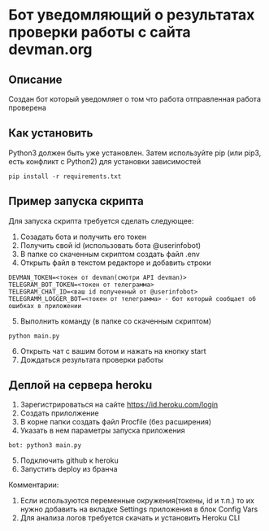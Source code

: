 # Бот уведомляющий о результатах проверки работы с сайта devman.org
## Описание
Создан бот который уведомляет о том что работа отправленная работа проверена

## Как установить
Python3 должен быть уже установлен. Затем используйте pip (или pip3, есть конфликт с Python2) для установки зависимостей
```
pip install -r requirements.txt
```

## Пример запуска скрипта
Для запуска скрипта требуется сделать следующее:

1. Созадать бота и получить его токен
2. Получить свой id (использовать бота @userinfobot)
3. В папке со скаченным скриптом создать файл .env
4. Открыть файл в текстом редакторе и добавить строки
```
DEVMAN_TOKEN=<токен от devman(смотри API devman)>
TELEGRAM_BOT_TOKEN=<токен от телеграмма>
TELEGRAM_CHAT_ID=<ваш id полученный от @userinfobot>
TELEGRAMM_LOGGER_BOT=<токен от телеграмма> - бот который сообщает об ошибках в приложении
```

5. Выполнить команду (в папке со скаченным скриптом)
```
python main.py
```

6. Открыть чат с вашим ботом и нажать на кнопку start
7. Дождаться результата проверки работы

## Деплой на сервера heroku
1. Зарегистрироваться на сайте https://id.heroku.com/login
2. Создать прилолжение
3. В корне папки создать файл Procfile (без расширения)
4. Указать в нем параметры запуска приложения
 ```
bot: python3 main.py
```
5. Подключить github к heroku
6. Запустить deploy из бранча

Комментарии:
1. Если используются переменные окружения(токены, id и т.п.) то их нужно добавить на вкладке Settings приложения в блок Config Vars
2. Для анализа логов требуется скачать и установить Heroku CLI